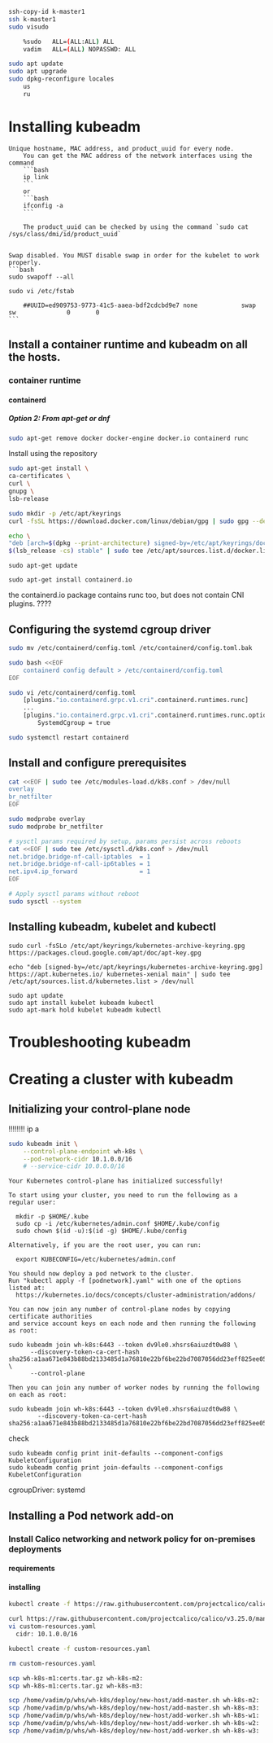 ```bash
ssh-copy-id k-master1
ssh k-master1
sudo visudo

    %sudo   ALL=(ALL:ALL) ALL
    vadim	ALL=(ALL) NOPASSWD: ALL
```

```bash
sudo apt update
sudo apt upgrade
sudo dpkg-reconfigure locales
    us
    ru
```

# Installing kubeadm
    Unique hostname, MAC address, and product_uuid for every node.
        You can get the MAC address of the network interfaces using the command 
        ```bash
        ip link
        ```
        or
        ```bash
        ifconfig -a
        ```

        The product_uuid can be checked by using the command `sudo cat /sys/class/dmi/id/product_uuid`


    Swap disabled. You MUST disable swap in order for the kubelet to work properly.
    ```bash
    sudo swapoff --all

    sudo vi /etc/fstab

        ##UUID=ed909753-9773-41c5-aaea-bdf2cdcbd9e7 none            swap    sw              0       0
    ```

## Install a container runtime and kubeadm on all the hosts.    
### container runtime
#### containerd
##### Option 2: From apt-get or dnf
```bash
sudo apt-get remove docker docker-engine docker.io containerd runc
```

Install using the repository
```bash
sudo apt-get install \
ca-certificates \
curl \
gnupg \
lsb-release
```
```bash
sudo mkdir -p /etc/apt/keyrings
curl -fsSL https://download.docker.com/linux/debian/gpg | sudo gpg --dearmor -o /etc/apt/keyrings/docker.gpg
```
```bash
echo \
"deb [arch=$(dpkg --print-architecture) signed-by=/etc/apt/keyrings/docker.gpg] https://download.docker.com/linux/debian \
$(lsb_release -cs) stable" | sudo tee /etc/apt/sources.list.d/docker.list > /dev/null
```
```
sudo apt-get update
```
```
sudo apt-get install containerd.io
```
the containerd.io package contains runc too, but does not contain CNI plugins. ????

## Configuring the systemd cgroup driver
```bash
sudo mv /etc/containerd/config.toml /etc/containerd/config.toml.bak

sudo bash <<EOF
    containerd config default > /etc/containerd/config.toml
EOF
```

```bash
sudo vi /etc/containerd/config.toml
    [plugins."io.containerd.grpc.v1.cri".containerd.runtimes.runc]
    ...
    [plugins."io.containerd.grpc.v1.cri".containerd.runtimes.runc.options]
        SystemdCgroup = true                    
```
```bash
sudo systemctl restart containerd
```
## Install and configure prerequisites
```bash
cat <<EOF | sudo tee /etc/modules-load.d/k8s.conf > /dev/null
overlay
br_netfilter
EOF

sudo modprobe overlay
sudo modprobe br_netfilter

# sysctl params required by setup, params persist across reboots
cat <<EOF | sudo tee /etc/sysctl.d/k8s.conf > /dev/null
net.bridge.bridge-nf-call-iptables  = 1
net.bridge.bridge-nf-call-ip6tables = 1
net.ipv4.ip_forward                 = 1
EOF

# Apply sysctl params without reboot
sudo sysctl --system
```

## Installing kubeadm, kubelet and kubectl 
```
sudo curl -fsSLo /etc/apt/keyrings/kubernetes-archive-keyring.gpg https://packages.cloud.google.com/apt/doc/apt-key.gpg

echo "deb [signed-by=/etc/apt/keyrings/kubernetes-archive-keyring.gpg] https://apt.kubernetes.io/ kubernetes-xenial main" | sudo tee /etc/apt/sources.list.d/kubernetes.list > /dev/null

sudo apt update
sudo apt install kubelet kubeadm kubectl
sudo apt-mark hold kubelet kubeadm kubectl
```
# Troubleshooting kubeadm
# Creating a cluster with kubeadm
## Initializing your control-plane node
!!!!!!!! ip a
```bash
sudo kubeadm init \
    --control-plane-endpoint wh-k8s \
    --pod-network-cidr 10.1.0.0/16
    # --service-cidr 10.0.0.0/16
```

```
Your Kubernetes control-plane has initialized successfully!

To start using your cluster, you need to run the following as a regular user:

  mkdir -p $HOME/.kube
  sudo cp -i /etc/kubernetes/admin.conf $HOME/.kube/config
  sudo chown $(id -u):$(id -g) $HOME/.kube/config

Alternatively, if you are the root user, you can run:

  export KUBECONFIG=/etc/kubernetes/admin.conf

You should now deploy a pod network to the cluster.
Run "kubectl apply -f [podnetwork].yaml" with one of the options listed at:
  https://kubernetes.io/docs/concepts/cluster-administration/addons/

You can now join any number of control-plane nodes by copying certificate authorities
and service account keys on each node and then running the following as root:

sudo kubeadm join wh-k8s:6443 --token dv9le0.xhsrs6aiuzdt0w88 \
      --discovery-token-ca-cert-hash sha256:a1aa671e843b88bd2133485d1a76810e22bf6be22bd7087056dd23eff825ee05 \
      --control-plane

Then you can join any number of worker nodes by running the following on each as root:

sudo kubeadm join wh-k8s:6443 --token dv9le0.xhsrs6aiuzdt0w88 \
        --discovery-token-ca-cert-hash sha256:a1aa671e843b88bd2133485d1a76810e22bf6be22bd7087056dd23eff825ee05
```


check
```
sudo kubeadm config print init-defaults --component-configs KubeletConfiguration
sudo kubeadm config print join-defaults --component-configs KubeletConfiguration
```
cgroupDriver: systemd

## Installing a Pod network add-on
### Install Calico networking and network policy for on-premises deployments
#### requirements
#### installing
```bash
kubectl create -f https://raw.githubusercontent.com/projectcalico/calico/v3.25.0/manifests/tigera-operator.yaml

curl https://raw.githubusercontent.com/projectcalico/calico/v3.25.0/manifests/custom-resources.yaml -O
vi custom-resources.yaml
  cidr: 10.1.0.0/16

kubectl create -f custom-resources.yaml

rm custom-resources.yaml
```

```bash
scp wh-k8s-m1:certs.tar.gz wh-k8s-m2:
scp wh-k8s-m1:certs.tar.gz wh-k8s-m3:

scp /home/vadim/p/whs/wh-k8s/deploy/new-host/add-master.sh wh-k8s-m2:
scp /home/vadim/p/whs/wh-k8s/deploy/new-host/add-master.sh wh-k8s-m3:
scp /home/vadim/p/whs/wh-k8s/deploy/new-host/add-worker.sh wh-k8s-w1:
scp /home/vadim/p/whs/wh-k8s/deploy/new-host/add-worker.sh wh-k8s-w2:
scp /home/vadim/p/whs/wh-k8s/deploy/new-host/add-worker.sh wh-k8s-w3:
```